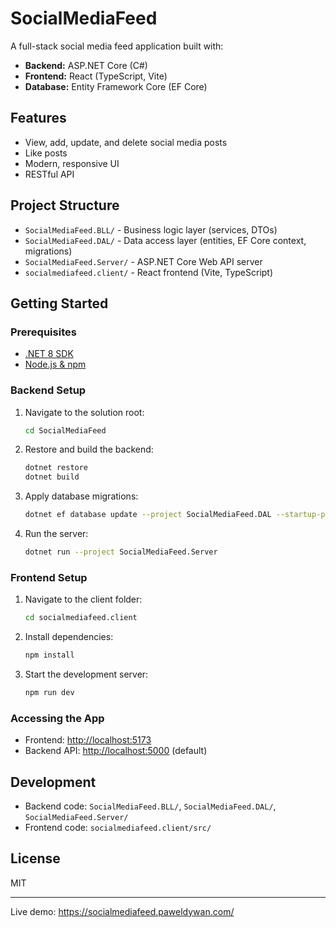 # SocialMediaFeed

A full-stack social media feed application built with:

- **Backend:** ASP.NET Core (C#)
- **Frontend:** React (TypeScript, Vite)
- **Database:** Entity Framework Core (EF Core)

## Features
- View, add, update, and delete social media posts
- Like posts
- Modern, responsive UI
- RESTful API

## Project Structure
- `SocialMediaFeed.BLL/` - Business logic layer (services, DTOs)
- `SocialMediaFeed.DAL/` - Data access layer (entities, EF Core context, migrations)
- `SocialMediaFeed.Server/` - ASP.NET Core Web API server
- `socialmediafeed.client/` - React frontend (Vite, TypeScript)

## Getting Started

### Prerequisites
- [.NET 8 SDK](https://dotnet.microsoft.com/download)
- [Node.js & npm](https://nodejs.org/)

### Backend Setup
1. Navigate to the solution root:
   ```sh
   cd SocialMediaFeed
   ```
2. Restore and build the backend:
   ```sh
   dotnet restore
   dotnet build
   ```
3. Apply database migrations:
   ```sh
   dotnet ef database update --project SocialMediaFeed.DAL --startup-project SocialMediaFeed.Server
   ```
4. Run the server:
   ```sh
   dotnet run --project SocialMediaFeed.Server
   ```

### Frontend Setup
1. Navigate to the client folder:
   ```sh
   cd socialmediafeed.client
   ```
2. Install dependencies:
   ```sh
   npm install
   ```
3. Start the development server:
   ```sh
   npm run dev
   ```

### Accessing the App
- Frontend: [http://localhost:5173](http://localhost:5173)
- Backend API: [http://localhost:5000](http://localhost:5000) (default)

## Development
- Backend code: `SocialMediaFeed.BLL/`, `SocialMediaFeed.DAL/`, `SocialMediaFeed.Server/`
- Frontend code: `socialmediafeed.client/src/`

## License
MIT

---

Live demo: https://socialmediafeed.paweldywan.com/
